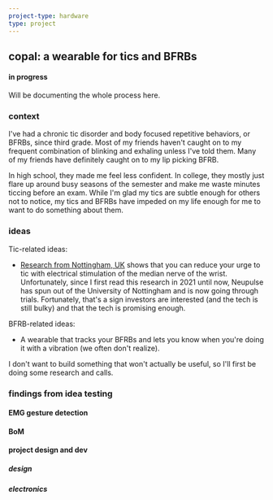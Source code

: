 ```yaml
---
project-type: hardware 
type: project
---
```

## copal: a wearable for tics and BFRBs
#### in progress

Will be documenting the whole process here.

### context

I've had a chronic tic disorder and body focused repetitive behaviors, or BFRBs, since third grade. Most of my friends haven't caught on to my frequent combination of blinking and exhaling unless I've told them. Many of my friends have definitely caught on to my lip picking BFRB.

In high school, they made me feel less confident. In college, they mostly just flare up around busy seasons of the semester and make me waste minutes ticcing before an exam. While I'm glad my tics are subtle enough for others not to notice, my tics and BFRBs have impeded on my life enough for me to want to do something about them. 

### ideas

Tic-related ideas:
- [Research from Nottingham, UK](https://www.nottingham.ac.uk/news/clinical-trial-tourettes) shows that you can reduce your urge to tic with electrical stimulation of the median nerve of the wrist. Unfortunately, since I first read this research in 2021 until now, Neupulse has spun out of the University of Nottingham and is now going through trials. Fortunately, that's a sign investors are interested (and the tech is still bulky) and that the tech is promising enough.

BFRB-related ideas:
- A wearable that tracks your BFRBs and lets you know when you're doing it with a vibration (we often don't realize).

I don't want to build something that won't actually be useful, so I'll first be doing some research and calls.

### findings from idea testing

#### EMG gesture detection

#### BoM

#### project design and dev

##### design

##### electronics